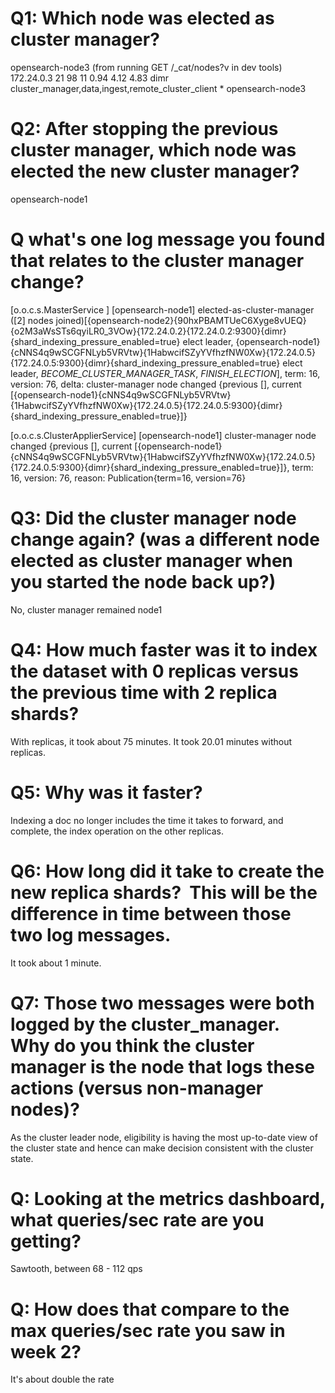 # Q1: Which node was elected as cluster manager?
opensearch-node3 (from running GET /_cat/nodes?v in dev tools)
172.24.0.3           21          98  11    0.94    4.12     4.83 dimr      cluster_manager,data,ingest,remote_cluster_client *               opensearch-node3

# Q2: After stopping the previous cluster manager, which node was elected the new cluster manager?
opensearch-node1

# Q what's one log message you found that relates to the cluster manager change?
[o.o.c.s.MasterService    ] [opensearch-node1] elected-as-cluster-manager ([2] nodes joined)[{opensearch-node2}{90hxPBAMTUeC6Xyge8vUEQ}{o2M3aWsSTs6qyiLR0_3VOw}{172.24.0.2}{172.24.0.2:9300}{dimr}{shard_indexing_pressure_enabled=true} elect leader, {opensearch-node1}{cNNS4q9wSCGFNLyb5VRVtw}{1HabwcifSZyYVfhzfNW0Xw}{172.24.0.5}{172.24.0.5:9300}{dimr}{shard_indexing_pressure_enabled=true} elect leader, _BECOME_CLUSTER_MANAGER_TASK_, _FINISH_ELECTION_], term: 16, version: 76, delta: cluster-manager node changed {previous [], current [{opensearch-node1}{cNNS4q9wSCGFNLyb5VRVtw}{1HabwcifSZyYVfhzfNW0Xw}{172.24.0.5}{172.24.0.5:9300}{dimr}{shard_indexing_pressure_enabled=true}]}

[o.o.c.s.ClusterApplierService] [opensearch-node1] cluster-manager node changed {previous [], current [{opensearch-node1}{cNNS4q9wSCGFNLyb5VRVtw}{1HabwcifSZyYVfhzfNW0Xw}{172.24.0.5}{172.24.0.5:9300}{dimr}{shard_indexing_pressure_enabled=true}]}, term: 16, version: 76, reason: Publication{term=16, version=76}

# Q3: Did the cluster manager node change again? (was a different node elected as cluster manager when you started the node back up?)
No, cluster manager remained node1

# Q4: How much faster was it to index the dataset with 0 replicas versus the previous time with 2 replica shards?
With replicas, it took about 75 minutes. It took 20.01 minutes without replicas.

# Q5: Why was it faster?
Indexing a doc no longer includes the time it takes to forward, and complete, the index operation on the other replicas.

# Q6: How long did it take to create the new replica shards?  This will be the difference in time between those two log messages.
It took about 1 minute.

# Q7: Those two messages were both logged by the cluster_manager.  Why do you think the cluster manager is the node that logs these actions (versus non-manager nodes)?
As the cluster leader node, eligibility is having the most up-to-date view of the cluster state and hence can make decision consistent with the cluster state.

# Q: Looking at the metrics dashboard, what queries/sec rate are you getting?
Sawtooth, between 68 - 112 qps

# Q: How does that compare to the max queries/sec rate you saw in week 2?
It's about double the rate
